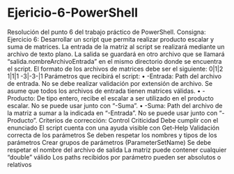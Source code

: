 # Ejericio-6-PowerShell

Resolución del punto 6 del trabajo práctico de PowerShell. Consigna:
Ejercicio 6:
Desarrollar un script que permita realizar producto escalar y suma de matrices. La entrada de la matriz al script se realizará mediante un archivo de texto plano. La salida se guardará en otro archivo que se llamará “salida.nombreArchivoEntrada” en el mismo directorio donde se encuentra el script. El formato de los archivos de matrices debe ser el siguiente:
0|1|2
1|1|1
-3|-3-|1
Parámetros que recibirá el script:
• -Entrada: Path del archivo de entrada. No se debe realizar validación por extensión de archivo. Se asume que todos los archivos de entrada tienen matrices válidas.
• -Producto: De tipo entero, recibe el escalar a ser utilizado en el producto escalar. No se puede usar junto con “-Suma”.
• -Suma: Path del archivo de la matriz a sumar a la indicada en “-Entrada”. No se puede usar junto con “-Producto”.
Criterios de corrección: Control Criticidad
  Debe cumplir con el enunciado
  El script cuenta con una ayuda visible con Get-Help
  Validación correcta de los parámetros
  Se deben respetar los nombres y tipos de los parámetros
  Crear grupos de parámetros (ParameterSetName)
  Se debe respetar el nombre del archivo de salida
  La matriz puede contener cualquier “double” válido
  Los paths recibidos por parámetro pueden ser absolutos o relativos
